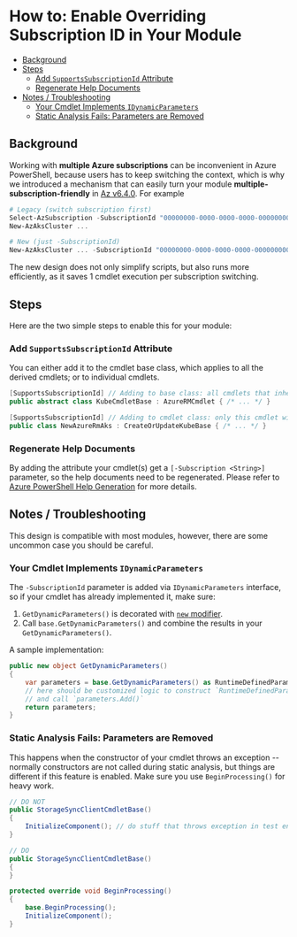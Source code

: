 # How to: Enable Overriding Subscription ID in Your Module

- [Background](#background)
- [Steps](#steps)
  - [Add `SupportsSubscriptionId` Attribute](#add-supportssubscriptionid-attribute)
  - [Regenerate Help Documents](#regenerate-help-documents)
- [Notes / Troubleshooting](#notes--troubleshooting)
  - [Your Cmdlet Implements `IDynamicParameters`](#your-cmdlet-implements-idynamicparameters)
  - [Static Analysis Fails: Parameters are Removed](#static-analysis-fails-parameters-are-removed)

## Background

Working with **multiple Azure subscriptions** can be inconvenient in Azure PowerShell, because users has to keep switching the context, which is why we introduced a mechanism that can easily turn your module **multiple-subscription-friendly** in [Az v6.4.0](https://github.com/Azure/azure-powershell/blob/isra-fel-patch-1/ChangeLog.md#640---september-2021). For example

```powershell
# Legacy (switch subscription first)
Select-AzSubscription -SubscriptionId "00000000-0000-0000-0000-000000000000"
New-AzAksCluster ...

# New (just -SubscriptionId)
New-AzAksCluster ... -SubscriptionId "00000000-0000-0000-0000-000000000000"
```

The new design does not only simplify scripts, but also runs more efficiently, as it saves 1 cmdlet execution per subscription switching.

## Steps

Here are the two simple steps to enable this for your module:

### Add `SupportsSubscriptionId` Attribute

You can either add it to the cmdlet base class, which applies to all the derived cmdlets; or to individual cmdlets.

```csharp
[SupportsSubscriptionId] // Adding to base class: all cmdlets that inherit `KubeCmdletBase` will benefit
public abstract class KubeCmdletBase : AzureRMCmdlet { /* ... */ }

[SupportsSubscriptionId] // Adding to cmdlet class: only this cmdlet will benefit
public class NewAzureRmAks : CreateOrUpdateKubeBase { /* ... */ }
```

### Regenerate Help Documents

By adding the attribute your cmdlet(s) get a `[-Subscription <String>]` parameter, so the help documents need to be regenerated.
Please refer to [Azure PowerShell Help Generation](https://github.com/Azure/azure-powershell/blob/main/documentation/development-docs/help-generation.md) for more details.


## Notes / Troubleshooting

This design is compatible with most modules, however, there are some uncommon case you should be careful.

### Your Cmdlet Implements `IDynamicParameters`

The `-SubscriptionId` parameter is added via `IDynamicParameters` interface, so if your cmdlet has already implemented it, make sure:

1. `GetDynamicParameters()` is decorated with [`new` modifier](https://docs.microsoft.com/en-us/dotnet/csharp/language-reference/keywords/new-modifier).
1. Call `base.GetDynamicParameters()` and combine the results in your `GetDynamicParameters()`.

A sample implementation:

```csharp
public new object GetDynamicParameters()
{
    var parameters = base.GetDynamicParameters() as RuntimeDefinedParameterDictionary;
    // here should be customized logic to construct `RuntimeDefinedParameter` objects,
    // and call `parameters.Add()`
    return parameters;
}
```

### Static Analysis Fails: Parameters are Removed

This happens when the constructor of your cmdlet throws an exception -- normally constructors are not called during static analysis, but things are different if this feature is enabled.
Make sure you use `BeginProcessing()` for heavy work.

```csharp
// DO NOT
public StorageSyncClientCmdletBase()
{
    InitializeComponent(); // do stuff that throws exception in test environment, like an API call
}

// DO
public StorageSyncClientCmdletBase()
{
}

protected override void BeginProcessing()
{
    base.BeginProcessing();
    InitializeComponent();
}
```
